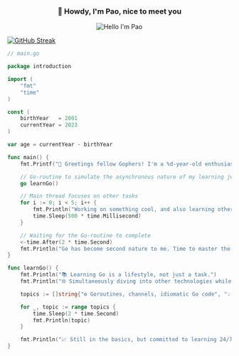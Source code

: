 <p align="center">
  <h3 align="center">👋 Howdy, I'm Pao, nice to meet you</h3>
</p>

<p align="center">
  <img src="https://readme-typing-svg.demolab.com?font=Noto+Sans&duration=1000&pause=200&color=FF6E96&background=282A3600&center=true&vCenter=true&random=false&width=200&lines=%E6%94%B9%E5%96%84;mejorando;%D8%AA%D8%AD%D8%B3%D9%8A%D9%86;%E0%B8%9E%E0%B8%B1%E0%B8%92%E0%B8%99%E0%B8%B2;Improving" alt="Hello I'm Pao" />
  
  
[![GitHub Streak](https://streak-stats.demolab.com?user=woonmapao&theme=dracula&hide_border=true&border_radius=6.9&card_width=1080)](https://git.io/streak-stats)

<!-- markdownlint-enable MD033 -->

```go
// main.go

package introduction

import (
	"fmt"
	"time"
)

const (
	birthYear   = 2001
	currentYear = 2023
)

var age = currentYear - birthYear

func main() {
	fmt.Printf("🚀 Greetings fellow Gophers! I'm a %d-year-old enthusiast in pursuit of Go mastery.\n", age)

	// Go-routine to simulate the asynchronous nature of my learning journey
	go learnGo()

	// Main thread focuses on other tasks
	for i := 0; i < 5; i++ {
		fmt.Println("Working on something cool, and also learning other tech stacks...")
		time.Sleep(500 * time.Millisecond)
	}

	// Waiting for the Go-routine to complete
	<-time.After(2 * time.Second)
	fmt.Println("Go has become second nature to me. Time to master the intricacies of concurrency!")
}

func learnGo() {
	fmt.Println("📚 Learning Go is a lifestyle, not just a task.")
	fmt.Println("🌐 Simultaneously diving into other technologies while mastering the basics.")

	topics := []string{"⚙️ Goroutines, channels, idiomatic Go code", "💡 Efficient use of CPU cores", "🌐 Building scalable and concurrent systems"}

	for _, topic := range topics {
		time.Sleep(2 * time.Second)
		fmt.Println(topic)
	}

	fmt.Println("📈 Still in the basics, but committed to learning 24/7.")
}

```
